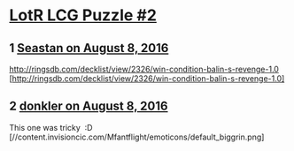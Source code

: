 # [LotR LCG Puzzle #2](https://community.fantasyflightgames.com/topic/227142-lotr-lcg-puzzle-2/)

## 1 [Seastan on August 8, 2016](https://community.fantasyflightgames.com/topic/227142-lotr-lcg-puzzle-2/?do=findComment&comment=2353249)

http://ringsdb.com/decklist/view/2326/win-condition-balin-s-revenge-1.0 [http://ringsdb.com/decklist/view/2326/win-condition-balin-s-revenge-1.0]

## 2 [donkler on August 8, 2016](https://community.fantasyflightgames.com/topic/227142-lotr-lcg-puzzle-2/?do=findComment&comment=2353461)

This one was tricky  :D [//content.invisioncic.com/Mfantflight/emoticons/default_biggrin.png]

